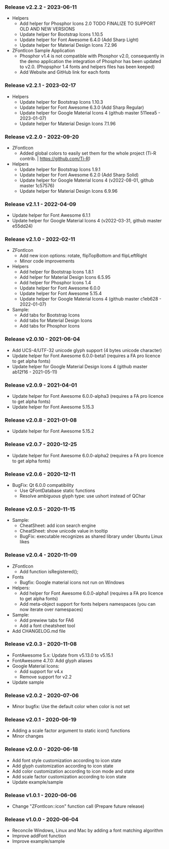 ### Release v2.2.2 - 2023-06-11
- Helpers
  - Add helper for Phosphor Icons 2.0 TODO FINALIZE TO SUPPORT OLD AND NEW VERSIONS
  - Update helper for Bootstrap Icons 1.10.5
  - Update helper for Font Awesome 6.4.0 (Add Sharp Light)
  - Update helper for Material Design Icons 7.2.96
- ZFontIcon Sample Application
  - Phosphor v1.4 is not compatible with Phosphor v2.0, consequently in the demo application the integration
    of Phosphor has been updated to v2.0. (Phopsphor 1.4 fonts and helpers files has been keeped)
  - Add Website and GitHub link for each fonts

### Release v2.2.1 - 2023-02-17
- Helpers
  - Update helper for Bootstrap Icons 1.10.3
  - Update helper for Font Awesome 6.3.0 (Add Sharp Regular)
  - Update helper for Google Material Icons 4 (github master 511eea5 - 2023-01-07)
  - Update helper for Material Design Icons 7.1.96

### Release v2.2.0 - 2022-09-20
- ZFontIcon
  - Added global colors to easily set them for the whole project (Ti-R contrib. | https://github.com/Ti-R)
- Helpers
  - Update helper for Bootstrap Icons 1.9.1
  - Update helper for Font Awesome 6.2.0 (Add Sharp Solid)
  - Update helper for Google Material Icons 4 (v2022-08-01, github master 1c57576)
  - Update helper for Material Design Icons 6.9.96

### Release v2.1.1 - 2022-04-09
- Update helper for Font Awesome 6.1.1
- Update helper for Google Material Icons 4 (v2022-03-31, github master e55dd24)

### Release v2.1.0 - 2022-02-11
- ZFontIcon
  - Add new icon options: rotate, flipTopBottom and flipLeftRight
  - Minor code improvements
- Helpers
  - Add helper for Bootstrap Icons 1.8.1
  - Add helper for Material Design Icons 6.5.95
  - Add helper for Phosphor Icons 1.4
  - Update helper for Font Awesome 6.0.0
  - Update helper for Font Awesome 5.15.4
  - Update helper for Google Material Icons 4 (github master c1eb628 - 2022-01-07)
- Sample:
  - Add tabs for Bootstrap Icons
  - Add tabs for Material Design Icons
  - Add tabs for Phosphor Icons

### Release v2.0.10 - 2021-06-04
- Add UCS-4/UTF-32 unicode glyph support (4 bytes unicode character)
- Update helper for Font Awesome 6.0.0-beta1 (requires a FA pro licence to get alpha fonts)
- Update helper for Google Material Design Icons 4 (github master ab12f16 - 2021-05-11)

### Release v2.0.9 - 2021-04-01
- Update helper for Font Awesome 6.0.0-alpha3 (requires a FA pro licence to get alpha fonts)
- Update helper for Font Awesome 5.15.3

### Release v2.0.8 - 2021-01-08
- Update helper for Font Awesome 5.15.2

### Release v2.0.7 - 2020-12-25
- Update helper for Font Awesome 6.0.0-alpha2 (requires a FA pro licence to get alpha fonts)

### Release v2.0.6 - 2020-12-11
- BugFix: Qt 6.0.0 compatibility
  - Use QFontDatabase static functions
  - Resolve ambiguous glyph type: use ushort instead of QChar

### Release v2.0.5 - 2020-11-15
- Sample:
  - CheatSheet: add icon search engine
  - CheatSheet: show unicode value in tooltip
  - BugFix: executable recognizes as shared library under Ubuntu Linux likes

### Release v2.0.4 - 2020-11-09
- ZFontIcon
  - Add function isRegistered();
- Fonts
  - Bugfix: Google material icons not run on Windows
- Helpers:
  - Add helper for Font Awesome 6.0.0-alpha1 (requires a FA pro licence to get alpha fonts)
  - Add meta-object support for fonts helpers namespaces (you can now iterate over namespaces)
- Sample:
  - Add prewiew tabs for FA6
  - Add a font cheatsheet tool
- Add CHANGELOG.md file

### Release v2.0.3 - 2020-11-08
- FontAwesome 5.x: Update from v5.13.0 to v5.15.1
- FontAwesome 4.7.0: Add glyph aliases
- Google Material Icons: 
  - Add support for v4.x
  - Remove support for v2.2
- Update sample

### Release v2.0.2 - 2020-07-06
- Minor bugfix: Use the default color when color is not set

### Release v2.0.1 - 2020-06-19
- Adding a scale factor argument to static icon() functions
- Minor changes

### Release v2.0.0 - 2020-06-18
- Add font style customization according to icon state
- Add glyph customization according to icon state
- Add color customization according to icon mode and state
- Add scale factor customization according to icon state
- Update example/sample

### Release v1.0.1 - 2020-06-06
- Change "ZFontIcon::icon" function call (Prepare future release)

### Release v1.0.0 - 2020-06-04
- Reconcile Windows, Linux and Mac by adding a font matching algorithm
- Improve addFont function
- Improve example/sample
